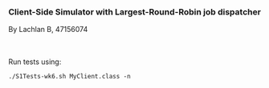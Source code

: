 ### Client-Side Simulator with Largest-Round-Robin job dispatcher
By Lachlan B, 47156074  
<br/><br/>

Run tests using:
```
./S1Tests-wk6.sh MyClient.class -n
```

